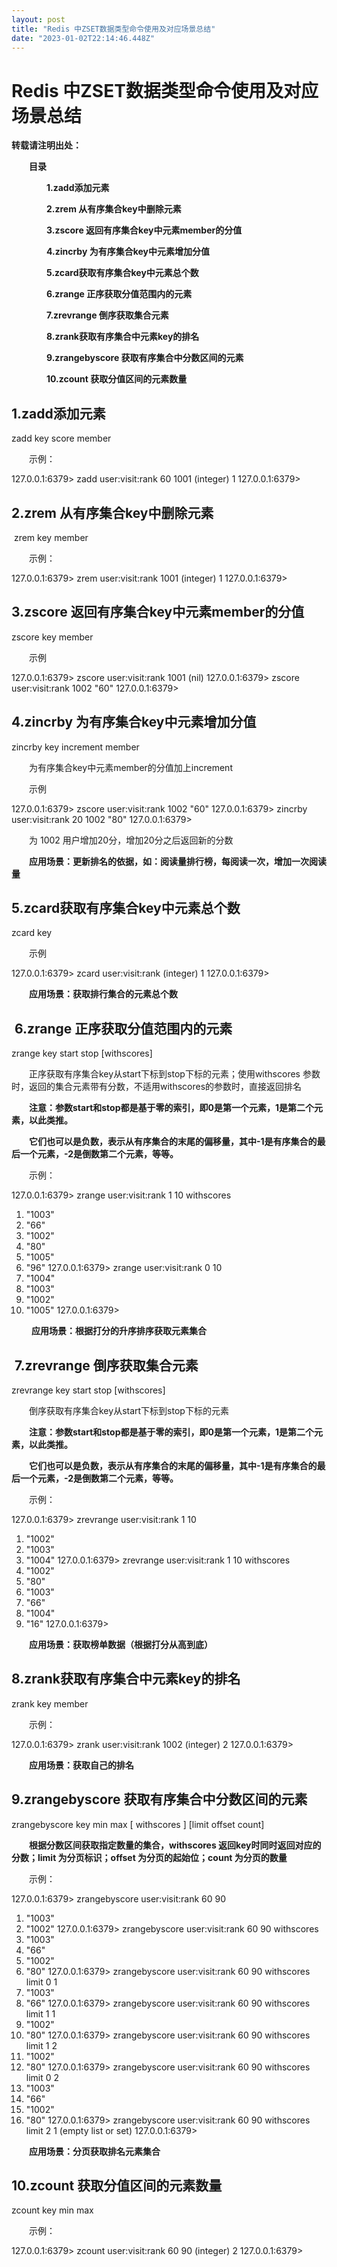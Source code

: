 ```yaml
---
layout: post
title: "Redis 中ZSET数据类型命令使用及对应场景总结"
date: "2023-01-02T22:14:46.448Z"
---
```

Redis 中ZSET数据类型命令使用及对应场景总结
==========================

**转载请注明出处：**

　　**目录**

　　　　**1.zadd添加元素**

　　　　**2.zrem 从有序集合key中删除元素**

　　　　**3.zscore 返回有序集合key中元素member的分值**

　　　　**4.zincrby 为有序集合key中元素增加分值**

　　　　**5.zcard获取有序集合key中元素总个数**

　　　　**6.zrange 正序获取分值范围内的元素**

　　　　**7.zrevrange 倒序获取集合元素**

　　　　**8.zrank获取有序集合中元素key的排名**

　　　　**9.zrangebyscore 获取有序集合中分数区间的元素**

　　　　**10.zcount 获取分值区间的元素数量**

1.zadd添加元素
----------

zadd key score member 

　　示例：

127.0.0.1:6379\> zadd user:visit:rank 60 1001
(integer) 1
127.0.0.1:6379\>

2.zrem 从有序集合key中删除元素
--------------------

 zrem key member

　　示例：

127.0.0.1:6379\> zrem user:visit:rank 1001
(integer) 1
127.0.0.1:6379\>

3.zscore 返回有序集合key中元素member的分值
------------------------------

zscore key member

　　示例

127.0.0.1:6379\> zscore user:visit:rank 1001
(nil)
127.0.0.1:6379\> zscore user:visit:rank 1002
"60"
127.0.0.1:6379\> 

4.zincrby 为有序集合key中元素增加分值
-------------------------

zincrby key increment member

　　为有序集合key中元素member的分值加上increment

　　示例

127.0.0.1:6379\> zscore user:visit:rank 1002
"60"
127.0.0.1:6379\> zincrby user:visit:rank 20  1002
"80"
127.0.0.1:6379\> 

　　为 1002 用户增加20分，增加20分之后返回新的分数

　　**应用场景：更新排名的依据，如：阅读量排行榜，每阅读一次，增加一次阅读量**

5.zcard获取有序集合key中元素总个数
----------------------

zcard key

　　示例

127.0.0.1:6379\> zcard user:visit:rank
(integer) 1
127.0.0.1:6379\>

　　**应用场景：获取排行集合的元素总个数**

 6.zrange 正序获取分值范围内的元素
----------------------

zrange key start stop \[withscores\]

　　正序获取有序集合key从start下标到stop下标的元素；使用withscores 参数时，返回的集合元素带有分数，不适用withscores的参数时，直接返回排名

　　**注意：参数start和stop都是基于零的索引，即0是第一个元素，1是第二个元素，以此类推。**

　　**它们也可以是负数，表示从有序集合的末尾的偏移量，其中-1是有序集合的最后一个元素，-2是倒数第二个元素，等等。**

　　示例：

127.0.0.1:6379\> zrange user:visit:rank 1 10 withscores
1) "1003"
2) "66"
3) "1002"
4) "80"
5) "1005"
6) "96"
127.0.0.1:6379\> zrange user:visit:rank 0 10
1) "1004"
2) "1003"
3) "1002"
4) "1005" 
127.0.0.1:6379\>

 　　**应用场景：根据打分的升序排序获取元素集合**

 7.zrevrange 倒序获取集合元素
---------------------

zrevrange key start stop \[withscores\]

　　倒序获取有序集合key从start下标到stop下标的元素

　　**注意：参数start和stop都是基于零的索引，即0是第一个元素，1是第二个元素，以此类推。**

　　**它们也可以是负数，表示从有序集合的末尾的偏移量，其中-1是有序集合的最后一个元素，-2是倒数第二个元素，等等。**

　　示例：

127.0.0.1:6379\> zrevrange user:visit:rank 1 10 
1) "1002"
2) "1003"
3) "1004"
127.0.0.1:6379\> zrevrange user:visit:rank 1 10 withscores
1) "1002"
2) "80"
3) "1003"
4) "66"
5) "1004"
6) "16"
127.0.0.1:6379\> 

　　**应用场景：获取榜单数据（根据打分从高到底）**

8.zrank获取有序集合中元素key的排名
----------------------

zrank key member

　　示例：

127.0.0.1:6379\> zrank user:visit:rank 1002
(integer) 2
127.0.0.1:6379\>

　　**应用场景：获取自己的排名**

9.zrangebyscore 获取有序集合中分数区间的元素
------------------------------

zrangebyscore key min max \[ withscores \] \[limit offset count\]

　　**根据分数区间获取指定数量的集合，withscores 返回key时同时返回对应的分数；limit 为分页标识；offset 为分页的起始位；count 为分页的数量**

　　示例：

127.0.0.1:6379\> zrangebyscore user:visit:rank 60 90 
1) "1003"
2) "1002"
127.0.0.1:6379\> zrangebyscore user:visit:rank 60 90 withscores
1) "1003"
2) "66"
3) "1002"
4) "80"
127.0.0.1:6379\> zrangebyscore user:visit:rank 60 90 withscores limit 0 1
1) "1003"
2) "66"
127.0.0.1:6379\> zrangebyscore user:visit:rank 60 90 withscores limit 1 1
1) "1002"
2) "80"
127.0.0.1:6379\> zrangebyscore user:visit:rank 60 90 withscores limit 1 2
1) "1002"
2) "80"
127.0.0.1:6379\> zrangebyscore user:visit:rank 60 90 withscores limit 0 2
1) "1003"
2) "66"
3) "1002"
4) "80"
127.0.0.1:6379\> zrangebyscore user:visit:rank 60 90 withscores limit 2 1
(empty list or set)
127.0.0.1:6379\>

　　**应用场景：分页获取排名元素集合**

10.zcount 获取分值区间的元素数量
---------------------

zcount key min max

　　示例：

127.0.0.1:6379\> zcount user:visit:rank 60 90
(integer) 2
127.0.0.1:6379\>